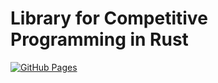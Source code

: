 # Library for Competitive Programming in Rust

[![GitHub Pages](https://img.shields.io/static/v1?label=Doc&message=+&color=brightgreen&logo=github)](https://sash2104.github.io/cp-library-rs/)